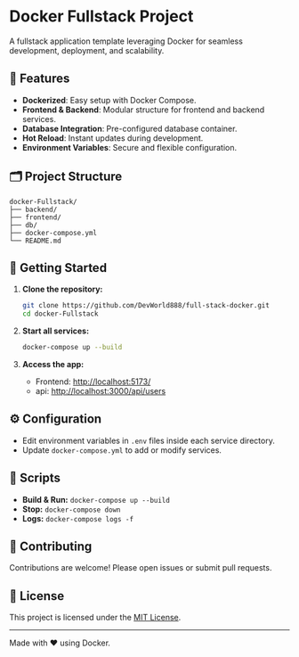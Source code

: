 # Docker Fullstack Project

A fullstack application template leveraging Docker for seamless development, deployment, and scalability.

## 🚀 Features

- **Dockerized**: Easy setup with Docker Compose.
- **Frontend & Backend**: Modular structure for frontend and backend services.
- **Database Integration**: Pre-configured database container.
- **Hot Reload**: Instant updates during development.
- **Environment Variables**: Secure and flexible configuration.

## 🗂️ Project Structure

```
docker-Fullstack/
├── backend/
├── frontend/
├── db/
├── docker-compose.yml
└── README.md
```

## 🏁 Getting Started

1. **Clone the repository:**
    ```bash
    git clone https://github.com/DevWorld888/full-stack-docker.git
    cd docker-Fullstack
    ```

2. **Start all services:**
    ```bash
    docker-compose up --build
    ```

3. **Access the app:**
    - Frontend: [http://localhost:5173/](http://localhost:5173/)
    - api: [http://localhost:3000/api/users](http://localhost:3000/api/users)

## ⚙️ Configuration

- Edit environment variables in `.env` files inside each service directory.
- Update `docker-compose.yml` to add or modify services.

## 📝 Scripts

- **Build & Run:** `docker-compose up --build`
- **Stop:** `docker-compose down`
- **Logs:** `docker-compose logs -f`

## 🤝 Contributing

Contributions are welcome! Please open issues or submit pull requests.

## 📄 License

This project is licensed under the [MIT License](LICENSE).

---

Made with ❤️ using Docker.